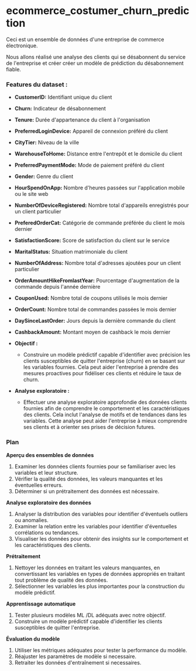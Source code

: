# ecommerce_costumer_churn_prediction
Ceci est un ensemble de données d'une entreprise de commerce électronique.

Nous allons réalisé une analyse des clients qui se désabonnent du service de l'entreprise et créer créer un modèle de prédiction du désabonnement fiable.

### Features du dataset :

- **CustomerID:** Identifiant unique du client
- **Churn:** Indicateur de désabonnement
- **Tenure:** Durée d'appartenance du client à l'organisation
- **PreferredLoginDevice:** Appareil de connexion préféré du client
- **CityTier:** Niveau de la ville
- **WarehouseToHome:** Distance entre l'entrepôt et le domicile du client
- **PreferredPaymentMode:** Mode de paiement préféré du client
- **Gender:** Genre du client
- **HourSpendOnApp:** Nombre d'heures passées sur l'application mobile ou le site web
- **NumberOfDeviceRegistered:** Nombre total d'appareils enregistrés pour un client particulier
- **PreferedOrderCat:** Catégorie de commande préférée du client le mois dernier
- **SatisfactionScore:** Score de satisfaction du client sur le service
- **MaritalStatus:** Situation matrimoniale du client
- **NumberOfAddress:** Nombre total d'adresses ajoutées pour un client particulier
- **OrderAmountHikeFromlastYear:** Pourcentage d'augmentation de la commande depuis l'année dernière
- **CouponUsed:** Nombre total de coupons utilisés le mois dernier
- **OrderCount:** Nombre total de commandes passées le mois dernier
- **DaySinceLastOrder:** Jours depuis la dernière commande du client
- **CashbackAmount:** Montant moyen de cashback le mois dernier


- **Objectif :**
  - Construire un modèle prédictif capable d'identifier avec précision les clients susceptibles de quitter l'entreprise (churn) en se basant sur les variables fournies. Cela peut aider l'entreprise à prendre des mesures proactives pour fidéliser ces clients et réduire le taux de churn.

- **Analyse exploratoire :**
  - Effectuer une analyse exploratoire approfondie des données clients fournies afin de comprendre le comportement et les caractéristiques des clients. Cela inclut l'analyse de motifs et de tendances dans les variables. Cette analyse peut aider l'entreprise à mieux comprendre ses clients et à orienter ses prises de décision futures.


### Plan

**Aperçu des ensembles de données**

1. Examiner les données clients fournies pour se familiariser avec les variables et leur structure.
2. Vérifier la qualité des données, les valeurs manquantes et les éventuelles erreurs.
3. Déterminer si un prétraitement des données est nécessaire.

**Analyse exploratoire des données**

1. Analyser la distribution des variables pour identifier d'éventuels outliers ou anomalies.
2. Examiner la relation entre les variables pour identifier d'éventuelles corrélations ou tendances.
3. Visualiser les données pour obtenir des insights sur le comportement et les caractéristiques des clients.

**Prétraitement**

1. Nettoyer les données en traitant les valeurs manquantes, en convertissant les variables en types de données appropriés en traitant tout problème de qualité des données.
2. Sélectionner les variables les plus importantes pour la construction du modèle prédictif.

**Apprentissage automatique**

1. Tester plusieurs modèles ML /DL adéquats avec notre objectif.
2. Construire un modèle prédictif capable d'identifier les clients susceptibles de quitter l'entreprise.

**Évaluation du modèle**

1. Utiliser les métriques adéquates pour tester la performance du modèle.
2. Réajuster  les paramètres de modèle si necessaire.
3. Retraiter les données d'entraînement si necessaires.
